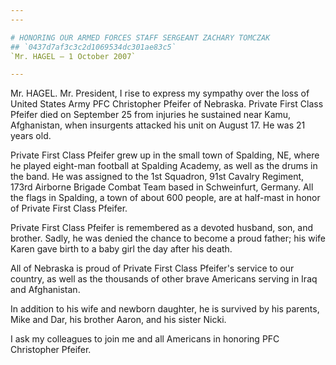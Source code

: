 ```yaml
---
---

# HONORING OUR ARMED FORCES STAFF SERGEANT ZACHARY TOMCZAK
## `0437d7af3c3c2d1069534dc301ae83c5`
`Mr. HAGEL — 1 October 2007`

---
```



Mr. HAGEL. Mr. President, I rise to express my sympathy over the loss 
of United States Army PFC Christopher Pfeifer of Nebraska. Private 
First Class Pfeifer died on September 25 from injuries he sustained 
near Kamu, Afghanistan, when insurgents attacked his unit on August 17. 
He was 21 years old.

Private First Class Pfeifer grew up in the small town of Spalding, 
NE, where he played eight-man football at Spalding Academy, as well as 
the drums in the band. He was assigned to the 1st Squadron, 91st 
Cavalry Regiment, 173rd Airborne Brigade Combat Team based in 
Schweinfurt, Germany. All the flags in Spalding, a town of about 600 
people, are at half-mast in honor of Private First Class Pfeifer.

Private First Class Pfeifer is remembered as a devoted husband, son, 
and brother. Sadly, he was denied the chance to become a proud father; 
his wife Karen gave birth to a baby girl the day after his death.

All of Nebraska is proud of Private First Class Pfeifer's service to 
our country, as well as the thousands of other brave Americans serving 
in Iraq and Afghanistan.

In addition to his wife and newborn daughter, he is survived by his 
parents, Mike and Dar, his brother Aaron, and his sister Nicki.

I ask my colleagues to join me and all Americans in honoring PFC 
Christopher Pfeifer.
